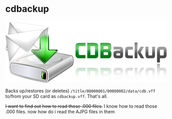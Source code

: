 # cdbackup
![cdbackup logo](/logo.png)

Backs up/restores (or deletes) `/title/00000001/00000002/data/cdb.vff` to/from your SD card as `cdbackup.vff`. That's all.

~~I want to find out how to read those .000 files.~~
I know how to read those .000 files. now how do i read the AJPG files in them
